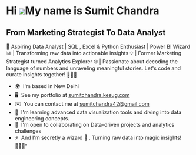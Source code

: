 Hi ![](https://user-images.githubusercontent.com/18350557/176309783-0785949b-9127-417c-8b55-ab5a4333674e.gif)My name is Sumit Chandra
=====================================================================================================================================

From Marketing Strategist To Data Analyst
-----------------------------------------

🚀 Aspiring Data Analyst | SQL , Excel & Python Enthusiast | Power BI Wizard 📊 | Transforming raw data into actionable insights 💡 | Former Marketing Strategist turned Analytics Explorer 🌐 | Passionate about decoding the language of numbers and unraveling meaningful stories. Let's code and curate insights together! 👨‍💻✨

* 🌍  I'm based in New Delhi
* 🖥️  See my portfolio at [sumitchandra.kesug.com](http://sumitchandra.kesug.com)
* ✉️  You can contact me at [sumitchandra42@gmail.com](mailto:sumitchandra42@gmail.com)
* 🧠  I'm learning advanced data visualization tools and diving into data engineering concepts.
* 🤝  I'm open to collaborating on Data-driven projects and analytics challenges
* ⚡  And I'm secretly a wizard 🙂 . Turning raw data into magic insights! 🧙‍♂️✨"
